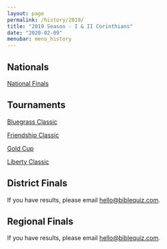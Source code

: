 ```yaml
---
layout: page
permalink: /history/2019/
title: "2019 Season - I & II Corinthians"
date: "2020-02-09"
menubar: menu_history
---
```


## Nationals

<a href="{% link _pages/history/2019/nationals.md %}" class="button is-primary">National Finals</a>

## Tournaments

<a href="{% link _pages/history/2019/tournaments/bluegrass-classic.md %}" class="button is-primary">Bluegrass Classic</a>

<a href="{% link _pages/history/2019/tournaments/friendship-classic.md %}" class="button is-primary">Friendship Classic</a>

<a href="{% link _pages/history/2019/tournaments/gold-cup.md %}" class="button is-primary">Gold Cup</a>

<a href="{% link _pages/history/2019/tournaments/liberty-classic.md %}" class="button is-primary">Liberty Classic</a>

## District Finals
If you have results, please email <hello@biblequiz.com>.

## Regional Finals
If you have results, please email <hello@biblequiz.com>.
